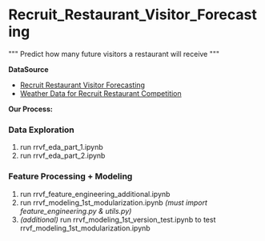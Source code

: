 # Recruit_Restaurant_Visitor_Forecasting
"""
Predict how many future visitors a restaurant will receive
"""

**DataSource**
- [Recruit Restaurant Visitor Forecasting](https://www.kaggle.com/c/recruit-restaurant-visitor-forecasting/overview)
- [Weather Data for Recruit Restaurant Competition](https://www.kaggle.com/huntermcgushion/rrv-weather-data?select=air_store_info_with_nearest_active_station.csv)

**Our Process:**

### Data Exploration

1. run rrvf_eda_part_1.ipynb
2. run rrvf_eda_part_2.ipynb

### Feature Processing + Modeling

1. run rrvf_feature_engineering_additional.ipynb
2. run rrvf_modeling_1st_modularization.ipynb *(must import feature_engineering.py & utils.py)*
3. *(additional)* run rrvf_modeling_1st_version_test.ipynb to test rrvf_modeling_1st_modularization.ipynb
